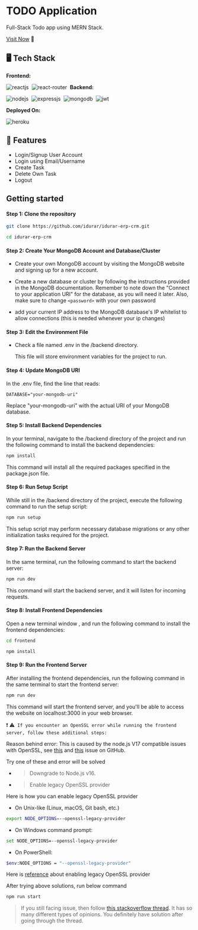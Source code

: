 # TODO Application
Full-Stack Todo app using MERN Stack.

[Visit Now](https://instagramernstack.herokuapp.com/) 🚀

## 🖥️ Tech Stack
**Frontend:**

![reactjs](https://img.shields.io/badge/React-20232A?style=for-the-badge&logo=react&logoColor=61DAFB)&nbsp;
![react-router](https://img.shields.io/badge/React_Router-CA4245?style=for-the-badge&logo=react-router&logoColor=white)&nbsp;
**Backend:**

![nodejs](https://img.shields.io/badge/Node.js-43853D?style=for-the-badge&logo=node.js&logoColor=white)&nbsp;
![expressjs](https://img.shields.io/badge/Express.js-000000?style=for-the-badge&logo=express&logoColor=white)&nbsp;
![mongodb](https://img.shields.io/badge/MongoDB-4EA94B?style=for-the-badge&logo=mongodb&logoColor=white)&nbsp;
![jwt](	https://img.shields.io/badge/JWT-000000?style=for-the-badge&logo=JSON%20web%20tokens&logoColor=white)&nbsp;


**Deployed On:**

![heroku](https://img.shields.io/badge/Heroku-430098?style=for-the-badge&logo=heroku&logoColor=white)

## 🚀 Features
- Login/Signup User Account
- Login using Email/Username
- Create Task
- Delete Own Task
- Logout

## Getting started

#### Step 1: Clone the repository

```bash
git clone https://github.com/idurar/idurar-erp-crm.git
```

```bash
cd idurar-erp-crm
```

#### Step 2: Create Your MongoDB Account and Database/Cluster

- Create your own MongoDB account by visiting the MongoDB website and signing up for a new account.

- Create a new database or cluster by following the instructions provided in the MongoDB documentation. Remember to note down the "Connect to your application URI" for the database, as you will need it later. Also, make sure to change `<password>` with your own password

- add your current IP address to the MongoDB database's IP whitelist to allow connections (this is needed whenever your ip changes)

#### Step 3: Edit the Environment File

- Check a file named .env in the /backend directory.

  This file will store environment variables for the project to run.

#### Step 4: Update MongoDB URI

In the .env file, find the line that reads:

`DATABASE="your-mongodb-uri"`

Replace "your-mongodb-uri" with the actual URI of your MongoDB database.

#### Step 5: Install Backend Dependencies

In your terminal, navigate to the /backend directory of the project and run the following command to install the backend dependencies:

```bash
npm install
```

This command will install all the required packages specified in the package.json file.

#### Step 6: Run Setup Script

While still in the /backend directory of the project, execute the following command to run the setup script:

```bash
npm run setup
```

This setup script may perform necessary database migrations or any other initialization tasks required for the project.

#### Step 7: Run the Backend Server

In the same terminal, run the following command to start the backend server:

```bash
npm run dev
```

This command will start the backend server, and it will listen for incoming requests.

#### Step 8: Install Frontend Dependencies

Open a new terminal window , and run the following command to install the frontend dependencies:

```bash
cd frontend
```

```bash
npm install
```

#### Step 9: Run the Frontend Server

After installing the frontend dependencies, run the following command in the same terminal to start the frontend server:

```bash
npm run dev
```

This command will start the frontend server, and you'll be able to access the website on localhost:3000 in your web browser.

:exclamation: :warning:` If you encounter an OpenSSL error while running the frontend server, follow these additional steps:`

Reason behind error: This is caused by the node.js V17 compatible issues with OpenSSL, see [this](https://github.com/nodejs/node/issues/40547) and [this](https://github.com/webpack/webpack/issues/14532) issue on GitHub.

Try one of these and error will be solved

- > Downgrade to Node.js v16.

- > Enable legacy OpenSSL provider

Here is how you can enable legacy OpenSSL provider

- On Unix-like (Linux, macOS, Git bash, etc.)

```bash
export NODE_OPTIONS=--openssl-legacy-provider
```

- On Windows command prompt:

```bash
set NODE_OPTIONS=--openssl-legacy-provider
```

- On PowerShell:

```bash
$env:NODE_OPTIONS = "--openssl-legacy-provider"
```

Here is [reference](https://github.com/webpack/webpack/issues/14532#issuecomment-947012063) about enabling legacy OpenSSL provider

After trying above solutions, run below command

```bash
npm run start
```

> If you still facing issue, then follow [this stackoverflow thread](https://stackoverflow.com/questions/69692842/error-message-error0308010cdigital-envelope-routinesunsupported). It has so many different types of opinions. You definitely have solution after going through the thread.
